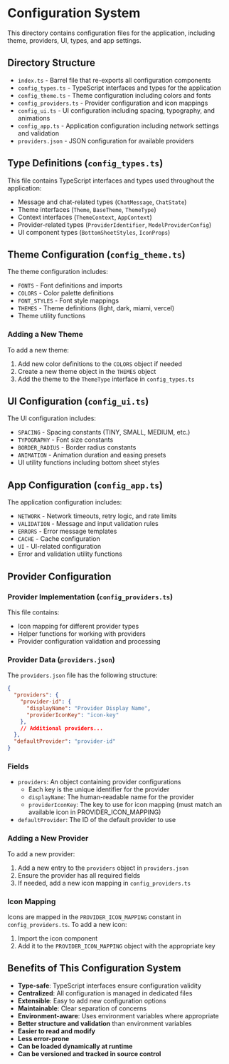 # Configuration System

This directory contains configuration files for the application, including theme, providers, UI, types, and app settings.

## Directory Structure

- `index.ts` - Barrel file that re-exports all configuration components
- `config_types.ts` - TypeScript interfaces and types for the application
- `config_theme.ts` - Theme configuration including colors and fonts
- `config_providers.ts` - Provider configuration and icon mappings
- `config_ui.ts` - UI configuration including spacing, typography, and animations
- `config_app.ts` - Application configuration including network settings and validation
- `providers.json` - JSON configuration for available providers

## Type Definitions (`config_types.ts`)

This file contains TypeScript interfaces and types used throughout the application:

- Message and chat-related types (`ChatMessage`, `ChatState`)
- Theme interfaces (`Theme`, `BaseTheme`, `ThemeType`)
- Context interfaces (`ThemeContext`, `AppContext`)
- Provider-related types (`ProviderIdentifier`, `ModelProviderConfig`)
- UI component types (`BottomSheetStyles`, `IconProps`)

## Theme Configuration (`config_theme.ts`)

The theme configuration includes:

- `FONTS` - Font definitions and imports
- `COLORS` - Color palette definitions
- `FONT_STYLES` - Font style mappings
- `THEMES` - Theme definitions (light, dark, miami, vercel)
- Theme utility functions

### Adding a New Theme

To add a new theme:

1. Add new color definitions to the `COLORS` object if needed
2. Create a new theme object in the `THEMES` object
3. Add the theme to the `ThemeType` interface in `config_types.ts`

## UI Configuration (`config_ui.ts`)

The UI configuration includes:

- `SPACING` - Spacing constants (TINY, SMALL, MEDIUM, etc.)
- `TYPOGRAPHY` - Font size constants
- `BORDER_RADIUS` - Border radius constants
- `ANIMATION` - Animation duration and easing presets
- UI utility functions including bottom sheet styles

## App Configuration (`config_app.ts`)

The application configuration includes:

- `NETWORK` - Network timeouts, retry logic, and rate limits
- `VALIDATION` - Message and input validation rules
- `ERRORS` - Error message templates
- `CACHE` - Cache configuration
- `UI` - UI-related configuration
- Error and validation utility functions

## Provider Configuration

### Provider Implementation (`config_providers.ts`)

This file contains:

- Icon mapping for different provider types
- Helper functions for working with providers
- Provider configuration validation and processing

### Provider Data (`providers.json`)

The `providers.json` file has the following structure:

```json
{
  "providers": {
    "provider-id": {
      "displayName": "Provider Display Name",
      "providerIconKey": "icon-key"
    },
    // Additional providers...
  },
  "defaultProvider": "provider-id"
}
```

### Fields

- `providers`: An object containing provider configurations
  - Each key is the unique identifier for the provider
  - `displayName`: The human-readable name for the provider
  - `providerIconKey`: The key to use for icon mapping (must match an available icon in PROVIDER_ICON_MAPPING)
- `defaultProvider`: The ID of the default provider to use

### Adding a New Provider

To add a new provider:

1. Add a new entry to the `providers` object in `providers.json`
2. Ensure the provider has all required fields
3. If needed, add a new icon mapping in `config_providers.ts`

### Icon Mapping

Icons are mapped in the `PROVIDER_ICON_MAPPING` constant in `config_providers.ts`. To add a new icon:

1. Import the icon component
2. Add it to the `PROVIDER_ICON_MAPPING` object with the appropriate key

## Benefits of This Configuration System

- **Type-safe**: TypeScript interfaces ensure configuration validity
- **Centralized**: All configuration is managed in dedicated files
- **Extensible**: Easy to add new configuration options
- **Maintainable**: Clear separation of concerns
- **Environment-aware**: Uses environment variables where appropriate
- **Better structure and validation** than environment variables
- **Easier to read and modify**
- **Less error-prone**
- **Can be loaded dynamically at runtime**
- **Can be versioned and tracked in source control**